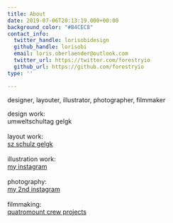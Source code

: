 ```yaml
---
title: About
date: 2019-07-06T20:13:19.000+00:00
background_color: "#B4CEC8"
contact_info:
  twitter_handle: lorisobidesign
  github_handle: lorisobi
  email: loris.oberlaender@outlook.com
  twitter_url: https://twitter.com/forestryio
  github_url: https://github.com/forestryio
type: ''

---
```

<p class="bold">designer, layouter, illustrator, photographer, filmmaker</p>
<p class="text">design work: <br>umweltschultag gelgk<br><br>layout work:  <br><a href="https://estore.sz-lessgym-kamenz.de">sz schulz gelgk</a><br><br>illustration work:<br><a href="https://instagram.com/lorisobi">my instagram</a><br><br>photography:<br><a href="https://instagram.com/lorisoberlaender">my 2nd instagram</a><br><br>filmmaking:<br><a href="https://www.youtube.com/watch?v=eUrJidl83ig&feature=youtu.be">quatromount crew projects</a></p>